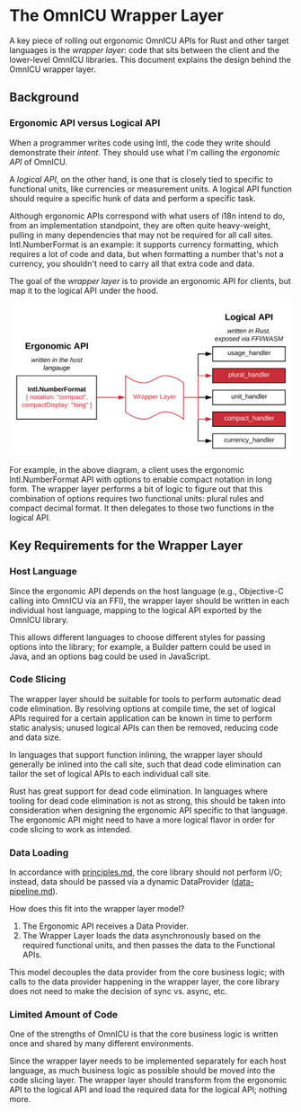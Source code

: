 The OmnICU Wrapper Layer
========================

A key piece of rolling out ergonomic OmnICU APIs for Rust and other target languages is the *wrapper layer*: code that sits between the client and the lower-level OmnICU libraries.  This document explains the design behind the OmnICU wrapper layer.

## Background

### Ergonomic API versus Logical API

When a programmer writes code using Intl, the code they write should demonstrate their *intent*.  They should use what I'm calling the *ergonomic API* of OmnICU.

A *logical API*, on the other hand, is one that is closely tied to specific to functional units, like currencies or measurement units.  A logical API function should require a specific hunk of data and perform a specific task.

Although ergonomic APIs correspond with what users of i18n intend to do, from an implementation standpoint, they are often quite heavy-weight, pulling in many dependencies that may not be required for all call sites.  Intl.NumberFormat is an example: it supports currency formatting, which requires a lot of code and data, but when formatting a number that's not a currency, you shouldn't need to carry all that extra code and data.

The goal of the *wrapper layer* is to provide an ergonomic API for clients, but map it to the logical API under the hood.

![Ergonomic to Logical API](assets/ergonomic-logical.svg)

For example, in the above diagram, a client uses the ergonomic Intl.NumberFormat API with options to enable compact notation in long form.  The wrapper layer performs a bit of logic to figure out that this combination of options requires two functional units: plural rules and compact decimal format.  It then delegates to those two functions in the logical API.

## Key Requirements for the Wrapper Layer

### Host Language

Since the ergonomic API depends on the host language (e.g., Objective-C calling into OmnICU via an FFI), the wrapper layer should be written in each individual host language, mapping to the logical API exported by the OmnICU library.

This allows different languages to choose different styles for passing options into the library; for example, a Builder pattern could be used in Java, and an options bag could be used in JavaScript.

### Code Slicing

The wrapper layer should be suitable for tools to perform automatic dead code elimination.  By resolving options at compile time, the set of logical APIs required for a certain application can be known in time to perform static analysis; unused logical APIs can then be removed, reducing code and data size.

In languages that support function inlining, the wrapper layer should generally be inlined into the call site, such that dead code elimination can tailor the set of logical APIs to each individual call site.

Rust has great support for dead code elimination.  In languages where tooling for dead code elimination is not as strong, this should be taken into consideration when designing the ergonomic API specific to that language.  The ergonomic API might need to have a more logical flavor in order for code slicing to work as intended.

### Data Loading

In accordance with [principles.md](principles.md), the core library should not perform I/O; instead, data should be passed via a dynamic DataProvider ([data-pipeline.md](data-pipeline.md)).

How does this fit into the wrapper layer model?

1. The Ergonomic API receives a Data Provider.
2. The Wrapper Layer loads the data asynchronously based on the required functional units, and then passes the data to the Functional APIs.

This model decouples the data provider from the core business logic; with calls to the data provider happening in the wrapper layer, the core library does not need to make the decision of sync vs. async, etc.

### Limited Amount of Code

One of the strengths of OmnICU is that the core business logic is written once and shared by many different environments.

Since the wrapper layer needs to be implemented separately for each host language, as much business logic as possible should be moved into the code slicing layer.  The wrapper layer should transform from the ergonomic API to the logical API and load the required data for the logical API; nothing more.
